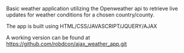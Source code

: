 Basic weather application utilizing the Openweather api to retrieve live updates for weather conditions for a chosen country/county.

The app is built using HTML/CSS/JAVASCRIPT/JQUERY/AJAX

A working version can be found at https://github.com/robdcon/ajax_weather_app.git